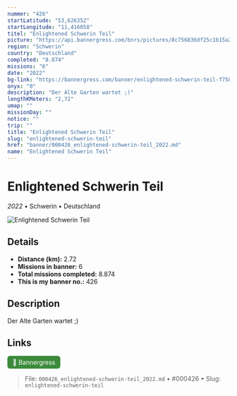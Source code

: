 ```yaml
---
nummer: "426"
startLatitude: "53,626352"
startLongitude: "11,416058"
titel: "Enlightened Schwerin Teil"
picture: "https://api.bannergress.com/bnrs/pictures/8c756836df25c1b15a2ddf43a83b3510"
region: "Schwerin"
country: "Deutschland"
completed: "8.874"
missions: "6"
date: "2022"
bg-link: "https://bannergress.com/banner/enlightened-schwerin-teil-f758"
onyx: "0"
description: "Der Alte Garten wartet ;)"
lengthKMeters: "2,72"
umap: ""
missionDay: ""
notice: ""
trip: ""
title: "Enlightened Schwerin Teil"
slug: "enlightened-schwerin-teil"
href: "banner/000426_enlightened-schwerin-teil_2022.md"
name: "Enlightened Schwerin Teil"
---
```

# Enlightened Schwerin Teil

*2022* • Schwerin • Deutschland

![Enlightened Schwerin Teil](https://api.bannergress.com/bnrs/pictures/8c756836df25c1b15a2ddf43a83b3510)



## Details
- **Distance (km):** 2.72
- **Missions in banner:** 6
- **Total missions completed:** 8.874
- **This is my banner no.:** 426



## Description
Der Alte Garten wartet ;)



## Links
<a href="https://bannergress.com/banner/enlightened-schwerin-teil-f758" target="_blank" style="display:inline-block;margin-right:8px;padding:6px 12px;background:#3c8b3c;color:#fff;text-decoration:none;border-radius:6px;">🔗 Bannergress</a>



> File: `000426_enlightened-schwerin-teil_2022.md`
> • #000426
> • Slug: `enlightened-schwerin-teil`
